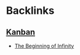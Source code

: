 
# Backlinks
## [Kanban](<Kanban.md>)
- [The Beginning of Infinity](<The Beginning of Infinity.md>)

